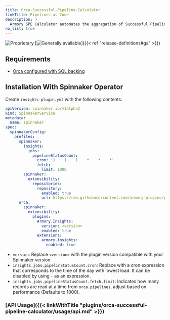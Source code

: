 ```yaml
---
title: Orca-Successful-Pipeline-Calculator
linkTitle: Pipelines-as-Code
description: >
  Armory SPE Calculator automates the aggregation of Successful Pipeline count by day and makes the information available to query and visualize through an API 
no_list: true
---
```


![Proprietary](/images/proprietary.svg) [![Generally available](/images/ga.svg)]({{< ref "release-definitions#ga" >}})

## Requirements
- [Orca configured with SQL backing](https://docs.armory.io/continuous-deployment/armory-admin/orca-sql-configure/) 

## Installation With Spinnaker Operator
Create `insights-plugin.yml` with the following contents:
```yaml
apiVersion: spinnaker.io/v1alpha2
kind: SpinnakerService
metadata:
  name: spinnaker
spec:
  spinnakerConfig:
    profiles:
      spinnaker:
        insights:
          jobs:
            pipelineStatusCount:
              cron: '1    1    1    *    *    *'
              fetch:
                limit: 1000
        spinnaker:
          extensibility:
            repositories:
              repository:
                enabled: true
                url: https://raw.githubusercontent.com/armory-plugins/pluginRepository/master/repositories.json
      orca:
        spinnaker:
          extensibility:
            plugins:
              Armory.Insights:
                version: <version>
                enabled: true
              extensions:
                armory.insights:
                  enabled: true
```
- `version`: Replace `<version>` with the plugin version compatible with your Spinnaker version.
- `insights.jobs.pipelinStatusCount.cron`: Replace with a cron expression that corresponds to the time of the day with lowest load. It can be disabled by using `-` as an expression.
- `insights.jobs.pipelineStatusCount.fetch.limit`: Indicates how many records are read at a time from `orca.pipelines`, adjust based on performance (Defaults to 1000).

### [API Usage]({{< linkWithTitle "plugins/orca-successful-pipeline-calculator/usage/api.md" >}})

